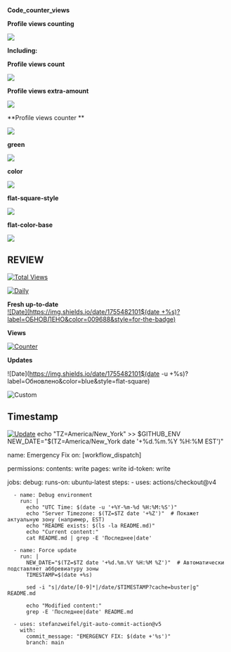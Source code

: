 **Code_counter_views**

**Profile views counting**

![](https://komarev.com/ghpvc/?username=LaraEvdokimova&color=green&style=for-the-badge&label=PROFILE+VIEW+COUNTINGS&base=100500)

**Including:**

**Profile views count**

![](https://komarev.com/ghpvc/?username=LaraEvdokimova&label=PROFILE+VIEWS+COUNT)

**Profile views extra-amount**

![](https://komarev.com/ghpvc/?username=LaraEvdokimova&abbreviated=true)

**Profile views counter **

![](https://komarev.com/ghpvc/?username=LaraEvdokimova)

**green**

![](https://komarev.com/ghpvc/?username=LaraEvdokimova&color=green)

**color**

![](https://komarev.com/ghpvc/?username=LaraEvdokimova&color=dc143c)

**flat-square-style**

![](https://komarev.com/ghpvc/?username=LaraEvdokimova&style=flat-square)

**flat-color-base**

![](https://komarev.com/ghpvc/?username=LaraEvdokimova&base=0)

## REVIEW

[![Total Views](https://komarev.com/ghpvc/?username=LaraEvdokimova&style=for-the-badge&label=ВСЕГО+ПРОСМОТРОВ&color=00FF00&base=100500)](https://github.com/LaraEvdokimova)

[![Daily](https://img.shields.io/badge/СЕГОДНЯ-{TODAY}-8A2BE2?logo=github&style=flat-square)]()

**Fresh up-to-date**  
[![Date](https://img.shields.io/date/1755482101$(date +%s)?label=ОБНОВЛЕНО&color=009688&style=for-the-badge)](https://github.com/LaraEvdokimova)

**Views**  

[![Counter](https://img.shields.io/badge/Total_Views-100,836-brightgreen)](https://github.com/yourprofile)  

**Updates**  

![Date](https://img.shields.io/date/1755482101$(date -u +%s)?label=Обновлено&color=blue&style=flat-square)

![Custom](https://img.shields.io/badge/Счетчик-344-ff69b4?style=for-the-badge&logo=github&logoColor=white)

## Timestamp
[![Update](https://img.shields.io/date/{timestamp}?cache=buster&label=%D0%9E%D0%91%D0%9D%D0%9E%D0%92%D0%9B%D0%95%D0%9D%D0%9E&color=009688&style=for-the-badge&logo=github)](https://github.com/LaraEvdokimova)
echo "TZ=America/New_York" >> $GITHUB_ENV
NEW_DATE="$(TZ=America/New_York date '+%d.%m.%Y %H:%M EST')"

name: Emergency Fix
on: [workflow_dispatch]

permissions:
  contents: write
  pages: write
  id-token: write

jobs:
  debug:
    runs-on: ubuntu-latest
    steps:
      - uses: actions/checkout@v4
      
      - name: Debug environment
        run: |
          echo "UTC Time: $(date -u '+%Y-%m-%d %H:%M:%S')"
          echo "Server Timezone: $(TZ=$TZ date '+%Z')"  # Покажет актуальную зону (например, EST)
          echo "README exists: $(ls -la README.md)"
          echo "Current content:"
          cat README.md | grep -E 'Последнее|date'

      - name: Force update
        run: |
          NEW_DATE="$(TZ=$TZ date '+%d.%m.%Y %H:%M %Z')"  # Автоматически подставляет аббревиатуру зоны
          TIMESTAMP=$(date +%s)          
     
          sed -i "s|/date/[0-9]*|/date/$TIMESTAMP?cache=buster|g" README.md

          echo "Modified content:"
          grep -E 'Последнее|date' README.md

      - uses: stefanzweifel/git-auto-commit-action@v5
        with:
          commit_message: "EMERGENCY FIX: $(date +'%s')"
          branch: main
